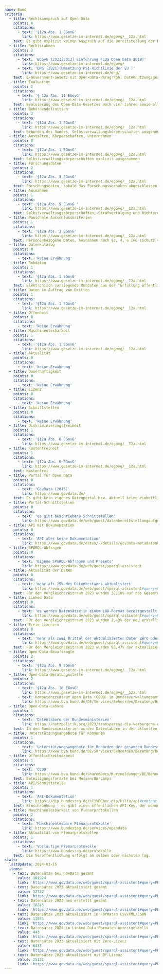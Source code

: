 ```yaml
---
name: Bund
criteria:
  - title: Rechtsanspruch auf Open Data
    points: 0
    citations:
      - text: '§12a Abs. 1 EGovG'
        link: https://www.gesetze-im-internet.de/egovg/__12a.html
    text: Es gibt explizit keinen Anspruch auf die Bereitstellung der Daten
  - title: Rechtsrahmen
    points: 2
    citations:
      - text: 'EGovG (2021[2013] Einführung §12a Open Data 2018)'
        link: https://www.gesetze-im-internet.de/egovg/
      - text: 'DNG (2021)(Umsetzung PSI-Richtlinie der EU )'
        link: https://www.gesetze-im-internet.de/dng/
    text: E-Government-Gesetz mit Open-Data-Paragraph; Datennutzungsgesetz als Umsetzung der PSI-Richtlinie der Europäischen Union
  - title: Evaluation
    points: 2
    citations:
      - text: '§ 12a Abs. 11 EGovG'
        link: https://www.gesetze-im-internet.de/egovg/__12a.html
    text: Evaluierung des Open-Data-Gesetzes nach vier Jahren sowie alle zwei Jahre Fortschrittsberichte zu Open Data durch die Bundesregierung - aber aktuell letzter Bericht 2019
  - title: Behördendefinition
    points: 3
    citations:
      - text: '§12a Abs. 1 EGovG'
        link: https://www.gesetze-im-internet.de/egovg/__12a.html
    text: Behörden des Bundes, Selbstverwaltungskörperschaften ausgenommen
  - title: Anstalten, Körperschaften, Unternehmen
    points: 0
    citations:
      - text: '§12a Abs. 1 EGovG'
        link: https://www.gesetze-im-internet.de/egovg/__12a.html
    text: Selbstverwaltungskörperschaften explizit ausgenommen
  - title: Forschungsdaten
    points: 2
    citations:
      - text: '§12a Abs. 3 EGovG'
        link: https://www.gesetze-im-internet.de/egovg/__12a.html
    text: Forschungsdaten, sobald das Forschungsvorhaben abgeschlossen ist, sofern diese nicht schon an anderer Stelle veröffentlicht sind
  - title: Ausnahmen
    points: 1
    citations:
      - text: '§12a Abs. 5 EGovG '
        link: https://www.gesetze-im-internet.de/egovg/__12a.html
    text: Selbstverwaltungskörperschaften; Strafverfolgung und Richterdienst, Patent- und Markenamt, Verwaltungstätigkeit nach zweitem Buch SGB (Grundsicherung für Arbeitssuchende)
  - title: Pauschale Ausschlusskriterien
    points: 1
    citations:
      - text: '§12a Abs. 3 EGovG'
        link: https://www.gesetze-im-internet.de/egovg/__12a.html
    text: Personenbezogene Daten, Ausnahmen nach §3, 4, 6 IFG (Schutz von öffentlichen Belangen, des behördlichen Entscheidungsprozesses und geistigen Eigentums/Betriebs- und Geschäftsgeheimnissen), Daten Dritter die nicht im Auftrag erstellt wurden, Bankengeheimnis
  - title: Datenkatalog
    points: 0
    citations:
      - text: 'keine Erwähnung'
  - title: Rohdaten
    points: 1
    citations:
      - text: '§12a Abs. 1 EGovG'
        link: https://www.gesetze-im-internet.de/egovg/__12a.html
    text: Elektronisch vorliegende Rohdaten aus der "Erfüllung öffentlich-rechtlicher Aufgaben", auch wenn diese von Dritten erhoben wurden
  - title: Daten im Auftrag von Dritten
    points: 1
    citations:
      - text: '§12a Abs. 1 EGovG'
        link: https://www.gesetze-im-internet.de/egovg/__12a.html
  - title: Offenheit
    points: 0
    citations:
      - text: 'keine Erwähnung'
  - title: Maschinenlesbarkeit
    points: 1
    citations:
      - text: '§12a Abs. 1 EGovG'
        link: https://www.gesetze-im-internet.de/egovg/__12a.html
  - title: Aktualität
    points: 0
    citations:
      - text: 'keine Erwähnung'
  - title: Dauerhaftigkeit
    points: 0
    citations:
      - text: 'keine Erwähnung'
  - title: Lizenz
    points: 0
    citations:
      - text: 'keine Erwähnung'
  - title: Schnittstellen
    points: 0
    citations:
      - text: 'keine Erwähnung'
  - title: Diskriminierungsfreiheit
    points: 1
    citations:
      - text: '§12a Abs. 6 EGovG'
        link: https://www.gesetze-im-internet.de/egovg/__12a.html
  - title: Kostenfreiheit
    points: 1
    citations:
      - text: '§12a Abs. 6 EGovG'
        link: https://www.gesetze-im-internet.de/egovg/__12a.html
    text: Kostenfrei
  - title: Portal für Open Data
    points: 0
    citations:
      - text: 'GovData (2013)'
        link: https://www.govdata.de/
    text: Es gibt kein eigenes Datenportal bzw. aktuell keine einheitliche Pipeline, über die alle Daten aus der Bundesverwaltung an das von der FITKO betriebene Datenportal für Deutschland GovData geliefert werden. Die Angaben beziehen sich daher auf Funktionen von GovData, sind aber vorerst aus Gründen der leichteren Vergleichbarkeit von der Bewertung ausgenommen.
  - title: Portal-Schnittstellen
    points: 0
    citations:
      - text: 'es gibt beschriebene Schnittstellen'
        link: https://www.govdata.de/web/guest/datenbereitstellungaufgovdata
  - title: API mit Dokumentation
    points: 0
    citations:
      - text: 'API aber keine Dokumentation'
        link: https://www.govdata.de/daten/-/details/govdata-metadatenkatalog
  - title: SPARQL-Abfragen
    points: 0
    citations:
      - text: 'Eigene SPARQL-Abfragen und Presets'
        link: https://www.govdata.de/web/guest/sparql-assistent
  - title: Aktualität der Daten
    points: 0
    citations:
      - text: 'mehr als 25% des Datenbestands aktualisiert'
        link: https://www.govdata.de/web/guest/sparql-assistent#query=PREFIX%20rdf%3A%20%3Chttp%3A%2F%2Fwww.w3.org%2F1999%2F02%2F22-rdf-syntax-ns%23%3E%0APREFIX%20rdfs%3A%20%3Chttp%3A%2F%2Fwww.w3.org%2F2000%2F01%2Frdf-schema%23%3E%0APREFIX%20dct%3A%20%3Chttp%3A%2F%2Fpurl.org%2Fdc%2Fterms%2F%3E%0APREFIX%20dcat%3A%20%3Chttp%3A%2F%2Fwww.w3.org%2Fns%2Fdcat%23%3E%0APREFIX%20contributor%3A%20%3Chttp%3A%2F%2Fdcat-ap.de%2Fdef%2Fcontributors%2F%3E%0A%0A%20SELECT%20%0A%20%20(COUNT(DISTINCT%20%3Fdataset)%20AS%20%3Ftotal_datasets)%0A%0A%20%20WHERE%20%7B%0A%20%20%20%20%3Fdataset%20a%20dcat%3ADataset%20.%0A%20%20%20%20%3Fdataset%20dct%3Amodified%20%3Fmodified%20.%0A%20%20%20%20FILTER(YEAR(%3Fmodified)%20%3D%202023)%20.%0A%0A%20%7D&endpoint=https%3A%2F%2Fwww.govdata.de%2Fsparql&requestMethod=GET&tabTitle=Query&headers=%7B%7D&contentTypeConstruct=text%2Fturtle%2C*%2F*%3Bq%3D0.9&contentTypeSelect=application%2Fsparql-results%2Bjson%2C*%2F*%3Bq%3D0.9&outputFormat=table
    text: Für den Vergleichszeitraum 2023 wurden 32,10% auf das Gesamtdatenvorkommen bezogen neu erstellt oder aktualisiert (32722 von 101924) - diese Angaben bilden nur den Gesamtstand bei GovData ab, weil es aktuell keine einheitliche Datenlieferstelle der Behörden des Bundes gibt und werden daher nicht im Rahmen der aktuellen Erhebung bewertet.
  - title: Linked Data
    points: 0
    citations:
      - text: 'es wurden Datensätze in einem LOD-Format bereitgestellt'
        link: https://www.govdata.de/web/guest/sparql-assistent#query=PREFIX%20rdf%3A%20%3Chttp%3A%2F%2Fwww.w3.org%2F1999%2F02%2F22-rdf-syntax-ns%23%3E%0APREFIX%20rdfs%3A%20%3Chttp%3A%2F%2Fwww.w3.org%2F2000%2F01%2Frdf-schema%23%3E%0APREFIX%20dct%3A%20%3Chttp%3A%2F%2Fpurl.org%2Fdc%2Fterms%2F%3E%0APREFIX%20dcat%3A%20%3Chttp%3A%2F%2Fwww.w3.org%2Fns%2Fdcat%23%3E%0APREFIX%20contributor%3A%20%3Chttp%3A%2F%2Fdcat-ap.de%2Fdef%2Fcontributors%2F%3E%0A%0A%20SELECT%20%0A%20%20(COUNT(DISTINCT%20%3Fdataset)%20AS%20%3Ftotal_datasets)%0A%20%20(COUNT(DISTINCT%20%3FdatasetWithLD)%20AS%20%3FdatasetsWithLD)%0A%0A%0A%20%20WHERE%20%7B%0A%20%20%20%20%3Fdataset%20a%20dcat%3ADataset%20.%0A%20%20%20%20%3Fdataset%20dct%3Amodified%20%3Fmodified%20.%0A%20%20%20%20FILTER(YEAR(%3Fmodified)%20%3D%202023)%20.%0A%20%20%0A%20%20%20OPTIONAL%20%7B%0A%20%20%20%20%20%20%3Fdataset%20dcat%3Adistribution%20%3Fdistribution1%20.%0A%20%20%20%20%20%20%3Fdistribution1%20dct%3Aformat%20%3Fformat%20.%0A%20%20%20%20FILTER((CONTAINS(LCASE(STR(%3Fformat))%2C%20%22rdf%22))%20%7C%7C%20(CONTAINS(LCASE(STR(%3Fformat))%2C%20%22turtle%22))%20%7C%7C%20(CONTAINS(LCASE(STR(%3Fformat))%2C%20%22n3%22)%7C%7C%20(CONTAINS(LCASE(STR(%3Fformat))%2C%20%22jsonld%22))))%0A%20%20%20%20%20%20BIND(%3Fdataset%20AS%20%3FdatasetWithLD)%0A%20%20%20%20%7D%0A%20%7D&endpoint=https%3A%2F%2Fwww.govdata.de%2Fsparql&requestMethod=GET&tabTitle=Query&headers=%7B%7D&contentTypeConstruct=text%2Fturtle%2C*%2F*%3Bq%3D0.9&contentTypeSelect=application%2Fsparql-results%2Bjson%2C*%2F*%3Bq%3D0.9&outputFormat=table
    text: Für den Vergleichszeitraum 2023 wurden 2,43% der neu erstellten Datensätze in einem Linked-Data-Format veröffentlicht (443 von 18245) - diese Angaben bilden nur den Gesamtstand bei GovData ab, weil es aktuell keine einheitliche Datenlieferstelle der Behörden des Bundes gibt und werden daher nicht im Rahmen der aktuellen Erhebung bewertet.
  - title: Freie Lizenzen
    points: 0
    citations:
      - text: 'mehr als zwei Drittel der aktualisierten Daten Zero oder BY-lizensiert'
        link: https://www.govdata.de/web/guest/sparql-assistent#query=PREFIX%20rdf%3A%20%3Chttp%3A%2F%2Fwww.w3.org%2F1999%2F02%2F22-rdf-syntax-ns%23%3E%0APREFIX%20rdfs%3A%20%3Chttp%3A%2F%2Fwww.w3.org%2F2000%2F01%2Frdf-schema%23%3E%0APREFIX%20dct%3A%20%3Chttp%3A%2F%2Fpurl.org%2Fdc%2Fterms%2F%3E%0APREFIX%20dcat%3A%20%3Chttp%3A%2F%2Fwww.w3.org%2Fns%2Fdcat%23%3E%0APREFIX%20contributor%3A%20%3Chttp%3A%2F%2Fdcat-ap.de%2Fdef%2Fcontributors%2F%3E%0A%0A%20SELECT%20%0A%20%20(COUNT(DISTINCT%20%3Fdataset)%20AS%20%3Ftotal_datasets)%0A%20%20(COUNT(DISTINCT%20%3FdatasetWithZeroLicense)%20AS%20%3FdatasetsWithZeroLicense)%0A%20%20(COUNT(DISTINCT%20%3FdatasetWithByLicense)%20AS%20%3FdatasetsWithByLicense)%0A%20%20WHERE%20%7B%0A%20%20%20%20%3Fdataset%20a%20dcat%3ADataset%20.%0A%20%20%20%20%3Fdataset%20dct%3Amodified%20%3Fmodified%20.%0A%20%20%20%20FILTER(YEAR(%3Fmodified)%20%3D%202023)%20.%0A%0A%20%20%20%20OPTIONAL%20%7B%0A%20%20%20%20%20%20%3Fdataset%20dcat%3Adistribution%20%3Fdistribution2%20.%0A%20%20%20%20%20%20%3Fdistribution2%20dct%3Alicense%20%3Flicense%20.%0A%20%20%20%20%20%20FILTER(CONTAINS(LCASE(STR(%3Flicense))%2C%20%22zero%22))%0A%20%20%20%20%20%20BIND(%3Fdataset%20AS%20%3FdatasetWithZeroLicense)%0A%20%20%20%20%7D%0A%20%20OPTIONAL%20%7B%0A%20%20%20%20%20%20%3Fdataset%20dcat%3Adistribution%20%3Fdistribution2%20.%0A%20%20%20%20%20%20%3Fdistribution2%20dct%3Alicense%20%3Flicense%20.%0A%20%20%20%20%20%20FILTER(CONTAINS(LCASE(STR(%3Flicense))%2C%20%22by%22))%0A%20%20%20%20%20%20BIND(%3Fdataset%20AS%20%3FdatasetWithByLicense)%0A%20%20%20%20%7D%0A%20%7D&endpoint=https%3A%2F%2Fwww.govdata.de%2Fsparql&requestMethod=GET&tabTitle=Query&headers=%7B%7D&contentTypeConstruct=text%2Fturtle%2C*%2F*%3Bq%3D0.9&contentTypeSelect=application%2Fsparql-results%2Bjson%2C*%2F*%3Bq%3D0.9&outputFormat=table
    text: Für den Vergleichszeitraum 2023 wurden 96,47% der aktualisierten oder neuen Datensätze mit Zero oder BY-Lizenz versehen (31566 von 32722) - diese Angaben bilden nur den Gesamtstand bei GovData ab, weil es aktuell keine einheitliche Datenlieferstelle der Behörden des Bundes gibt und werden daher nicht im Rahmen der aktuellen Erhebung bewertet.
  - title: Open-Data-Beauftragte
    points: 2
    citations:
      - text: '§12a Abs. 9 EGovG'
        link: https://www.gesetze-im-internet.de/egovg/__12a.html
  - title: Open-Data-Beratungsstelle
    points: 2
    citations:
      - text: '§12a Abs. 10 EGovG'
        link: https://www.gesetze-im-internet.de/egovg/__12a.html
      - text: Kompetenzzentrum Open Data (CCOD) im Bundesverwaltungsamt
        link: https://www.bva.bund.de/DE/Services/Behoerden/Beratung/Beratungszentrum/OpenData/opendata_node.html
  - title: Open-Data-Labore
    points: 1
    citations:
      - text: 'Datenlabore der Bundesministerien'
        link: https://netzpolitik.org/2023/transparenz-die-verborgene-digitalpolitik-deutscher-ministerien/
    text: In den Bundesministerien wurden Datenlabore in der aktuellen Legislaturperiode eingerichtet, konkrete Umsetzungen sind noch unklar.
  - title: Unterstützungsangebote für Kommunen
    points: 1
    citations:
      - text: 'Unterstützungsangebote für Behörden der gesamten Bundesverwaltung - und damit auch den nachgeordneten Behörden'
        link: https://www.bva.bund.de/DE/Services/Behoerden/Beratung/Beratungszentrum/OpenData/opendata_node.html
  - title: Öffentlichkeitsarbeit
    points: 1
    citations:
      - text: 'CCOD'
        link: https://www.bva.bund.de/SharedDocs/Kurzmeldungen/DE/Behoerden/Beratung/OpenData/Aktuelles/2023/081123_KickOff_ODF.html
    text: Beteiligungsformate bei Messen/Barcamps
  - title: API/Schnittstelle
    points: 1
    citations:
      - text: 'API-Dokumentation'
        link: https://dip.bundestag.de/%C3%BCber-dip/hilfe/api#content
    text: Einschränkung - es gibt einen öffentlichen API-Key, der manuell jährlich erneuert werden muss 
  - title: Maschinenlesbarkeit von Plenarprotokollen
    points: 2
    citations:
      - text: 'Maschinenlesbare Plenarprotokolle'
        link: https://www.bundestag.de/services/opendata
  - title: Aktualität von Plenarprotokollen
    points: 1
    citations:
      - text: 'Vorläufige Plenarprotokolle'
        link: https://www.bundestag.de/protokolle
    text: Die Veröffentlichung erfolgt am selben oder nächsten Tag.
stats:
  lastUpdate: 2024-03-15
  items:
    - text: Datensätze bei GovData gesamt
      value: 101924
      link: 'https://www.govdata.de/web/guest/sparql-assistent#query=PREFIX%20rdf%3A%20%3Chttp%3A%2F%2Fwww.w3.org%2F1999%2F02%2F22-rdf-syntax-ns%23%3E%0APREFIX%20rdfs%3A%20%3Chttp%3A%2F%2Fwww.w3.org%2F2000%2F01%2Frdf-schema%23%3E%0APREFIX%20dct%3A%20%3Chttp%3A%2F%2Fpurl.org%2Fdc%2Fterms%2F%3E%0APREFIX%20dcat%3A%20%3Chttp%3A%2F%2Fwww.w3.org%2Fns%2Fdcat%23%3E%0APREFIX%20foaf%3A%20%3Chttp%3A%2F%2Fxmlns.com%2Ffoaf%2F0.1%2F%3E%0APREFIX%20contributor%3A%20%3Chttp%3A%2F%2Fdcat-ap.de%2Fdef%2Fcontributors%2F%3E%0A%0ASELECT%20%0A%20%20(COUNT(DISTINCT%20%3Fdataset)%20AS%20%3Ftotal_datasets)%0A%20%20(COUNT(DISTINCT%20%3Fname)%20AS%20%3Ftotal_unique_publishers)%0AWHERE%20%7B%0A%20%20%3Fdataset%20a%20dcat%3ADataset%20.%0A%20%20%3Fdataset%20dct%3Apublisher%20%3Fpublisher%20.%0A%20%20%3Fpublisher%20foaf%3Aname%20%3Fname%20.%0A%7D%0A&endpoint=https%3A%2F%2Fwww.govdata.de%2Fsparql&requestMethod=GET&tabTitle=Query&headers=%7B%7D&contentTypeConstruct=text%2Fturtle%2C*%2F*%3Bq%3D0.9&contentTypeSelect=application%2Fsparql-results%2Bjson%2C*%2F*%3Bq%3D0.9&outputFormat=table'
    - text: Datensätze 2023 aktualisiert gesamt
      value: 32722
      link: 'https://www.govdata.de/web/guest/sparql-assistent#query=PREFIX%20rdf%3A%20%3Chttp%3A%2F%2Fwww.w3.org%2F1999%2F02%2F22-rdf-syntax-ns%23%3E%0APREFIX%20rdfs%3A%20%3Chttp%3A%2F%2Fwww.w3.org%2F2000%2F01%2Frdf-schema%23%3E%0APREFIX%20dct%3A%20%3Chttp%3A%2F%2Fpurl.org%2Fdc%2Fterms%2F%3E%0APREFIX%20dcat%3A%20%3Chttp%3A%2F%2Fwww.w3.org%2Fns%2Fdcat%23%3E%0APREFIX%20contributor%3A%20%3Chttp%3A%2F%2Fdcat-ap.de%2Fdef%2Fcontributors%2F%3E%0A%0A%20SELECT%20%0A%20%20(COUNT(DISTINCT%20%3Fdataset)%20AS%20%3Ftotal_datasets)%0A%0A%20%20WHERE%20%7B%0A%20%20%20%20%3Fdataset%20a%20dcat%3ADataset%20.%0A%20%20%20%20%3Fdataset%20dct%3Amodified%20%3Fmodified%20.%0A%20%20%20%20FILTER(YEAR(%3Fmodified)%20%3D%202023)%20.%0A%0A%20%7D&endpoint=https%3A%2F%2Fwww.govdata.de%2Fsparql&requestMethod=GET&tabTitle=Query&headers=%7B%7D&contentTypeConstruct=text%2Fturtle%2C*%2F*%3Bq%3D0.9&contentTypeSelect=application%2Fsparql-results%2Bjson%2C*%2F*%3Bq%3D0.9&outputFormat=table'
    - text: Datensätze 2023 neu erstellt gesamt
      value: 18245
      link: 'https://www.govdata.de/web/guest/sparql-assistent#query=PREFIX%20rdf%3A%20%3Chttp%3A%2F%2Fwww.w3.org%2F1999%2F02%2F22-rdf-syntax-ns%23%3E%0APREFIX%20rdfs%3A%20%3Chttp%3A%2F%2Fwww.w3.org%2F2000%2F01%2Frdf-schema%23%3E%0APREFIX%20dct%3A%20%3Chttp%3A%2F%2Fpurl.org%2Fdc%2Fterms%2F%3E%0APREFIX%20dcat%3A%20%3Chttp%3A%2F%2Fwww.w3.org%2Fns%2Fdcat%23%3E%0APREFIX%20contributor%3A%20%3Chttp%3A%2F%2Fdcat-ap.de%2Fdef%2Fcontributors%2F%3E%0A%0A%20SELECT%20%0A%20%20(COUNT(DISTINCT%20%3Fdataset)%20AS%20%3Ftotal_datasets)%0A%0A%20%20WHERE%20%7B%0A%20%20%20%20%3Fdataset%20a%20dcat%3ADataset%20.%0A%20%20%20%20%3Fdataset%20dct%3Aissued%20%3Fissued%20.%0A%20%20%20%20FILTER(YEAR(%3Fissued)%20%3D%202023)%20.%0A%0A%20%7D&endpoint=https%3A%2F%2Fwww.govdata.de%2Fsparql&requestMethod=GET&tabTitle=Query&headers=%7B%7D&contentTypeConstruct=text%2Fturtle%2C*%2F*%3Bq%3D0.9&contentTypeSelect=application%2Fsparql-results%2Bjson%2C*%2F*%3Bq%3D0.9&outputFormat=table'
    - text: Datensätze 2023 aktualisiert in Formaten CSV/XML/JSON
      value: 11563
      link: 'https://www.govdata.de/web/guest/sparql-assistent#query=PREFIX%20rdf%3A%20%3Chttp%3A%2F%2Fwww.w3.org%2F1999%2F02%2F22-rdf-syntax-ns%23%3E%0APREFIX%20rdfs%3A%20%3Chttp%3A%2F%2Fwww.w3.org%2F2000%2F01%2Frdf-schema%23%3E%0APREFIX%20dct%3A%20%3Chttp%3A%2F%2Fpurl.org%2Fdc%2Fterms%2F%3E%0APREFIX%20dcat%3A%20%3Chttp%3A%2F%2Fwww.w3.org%2Fns%2Fdcat%23%3E%0APREFIX%20contributor%3A%20%3Chttp%3A%2F%2Fdcat-ap.de%2Fdef%2Fcontributors%2F%3E%0A%0A%20SELECT%20%0A%20%20(COUNT(DISTINCT%20%3Fdataset)%20AS%20%3Ftotal_datasets)%0A%20%20(COUNT(DISTINCT%20%3FdatasetWithPDF)%20AS%20%3FdatasetsWithPDF)%0A%20%20(COUNT(DISTINCT%20%3FdatasetWithXLS)%20AS%20%3FdatasetsWithXLS)%0A%20%20(COUNT(DISTINCT%20%3FdatasetWithCSVXMLJSON)%20AS%20%3FdatasetsWithCSVXMLJSON)%0A%20%20(COUNT(DISTINCT%20%3FdatasetWithLD)%20AS%20%3FdatasetsWithLD)%0A%0A%0A%20%20WHERE%20%7B%0A%20%20%20%20%3Fdataset%20a%20dcat%3ADataset%20.%0A%20%20%20%20%3Fdataset%20dct%3Amodified%20%3Fmodified%20.%0A%20%20%20%20FILTER(YEAR(%3Fmodified)%20%3D%202023)%20.%0A%0A%20%20%20%20OPTIONAL%20%7B%0A%20%20%20%20%20%20%3Fdataset%20dcat%3Adistribution%20%3Fdistribution1%20.%0A%20%20%20%20%20%20%3Fdistribution1%20dct%3Aformat%20%3Fformat%20.%0A%20%20%20%20%20%20FILTER(CONTAINS(LCASE(STR(%3Fformat))%2C%20%22pdf%22))%0A%20%20%20%20%20%20BIND(%3Fdataset%20AS%20%3FdatasetWithPDF)%0A%20%20%20%20%7D%0A%20%20%20%20OPTIONAL%20%7B%0A%20%20%20%20%20%20%3Fdataset%20dcat%3Adistribution%20%3Fdistribution1%20.%0A%20%20%20%20%20%20%3Fdistribution1%20dct%3Aformat%20%3Fformat%20.%0A%20%20%20%20%20%20FILTER(CONTAINS(LCASE(STR(%3Fformat))%2C%20%22xls%22))%0A%20%20%20%20%20%20BIND(%3Fdataset%20AS%20%3FdatasetWithXLS)%0A%20%20%20%20%7D%0A%20%20%20%20OPTIONAL%20%7B%0A%20%20%20%20%20%20%3Fdataset%20dcat%3Adistribution%20%3Fdistribution1%20.%0A%20%20%20%20%20%20%3Fdistribution1%20dct%3Aformat%20%3Fformat%20.%0A%20%20%20%20%20%20FILTER(CONTAINS(LCASE(STR(%3Fformat))%2C%20%22csv%22)%7C%7C%20CONTAINS(LCASE(STR(%3Fformat))%2C%20%22xml%22)%20%7C%7C%20CONTAINS(LCASE(STR(%3Fformat))%2C%20%22json%22))%0A%20%20%20%20%20%20BIND(%3Fdataset%20AS%20%3FdatasetWithCSVXMLJSON)%0A%20%20%20%20%7D%0A%20%20%20OPTIONAL%20%7B%0A%20%20%20%20%20%20%3Fdataset%20dcat%3Adistribution%20%3Fdistribution1%20.%0A%20%20%20%20%20%20%3Fdistribution1%20dct%3Aformat%20%3Fformat%20.%0A%20%20%20%20FILTER((CONTAINS(LCASE(STR(%3Fformat))%2C%20%22rdf%22))%20%7C%7C%20(CONTAINS(LCASE(STR(%3Fformat))%2C%20%22turtle%22))%20%7C%7C%20(CONTAINS(LCASE(STR(%3Fformat))%2C%20%22n3%22)%7C%7C%20(CONTAINS(LCASE(STR(%3Fformat))%2C%20%22jsonld%22))))%0A%20%20%20%20%20%20BIND(%3Fdataset%20AS%20%3FdatasetWithLD)%0A%20%20%20%20%7D%0A%20%7D&endpoint=https%3A%2F%2Fwww.govdata.de%2Fsparql&requestMethod=GET&tabTitle=Query&headers=%7B%7D&contentTypeConstruct=text%2Fturtle%2C*%2F*%3Bq%3D0.9&contentTypeSelect=application%2Fsparql-results%2Bjson%2C*%2F*%3Bq%3D0.9&outputFormat=table'
    - text: Datensätze 2023 in Linked-Data-Formaten bereitgestellt
      value: 443
      link: 'https://www.govdata.de/web/guest/sparql-assistent#query=PREFIX%20rdf%3A%20%3Chttp%3A%2F%2Fwww.w3.org%2F1999%2F02%2F22-rdf-syntax-ns%23%3E%0APREFIX%20rdfs%3A%20%3Chttp%3A%2F%2Fwww.w3.org%2F2000%2F01%2Frdf-schema%23%3E%0APREFIX%20dct%3A%20%3Chttp%3A%2F%2Fpurl.org%2Fdc%2Fterms%2F%3E%0APREFIX%20dcat%3A%20%3Chttp%3A%2F%2Fwww.w3.org%2Fns%2Fdcat%23%3E%0APREFIX%20contributor%3A%20%3Chttp%3A%2F%2Fdcat-ap.de%2Fdef%2Fcontributors%2F%3E%0A%0A%20SELECT%20%0A%20%20(COUNT(DISTINCT%20%3Fdataset)%20AS%20%3Ftotal_datasets)%0A%20%20(COUNT(DISTINCT%20%3FdatasetWithLD)%20AS%20%3FdatasetsWithLD)%0A%0A%0A%20%20WHERE%20%7B%0A%20%20%20%20%3Fdataset%20a%20dcat%3ADataset%20.%0A%20%20%20%20%3Fdataset%20dct%3Amodified%20%3Fmodified%20.%0A%20%20%20%20FILTER(YEAR(%3Fmodified)%20%3D%202023)%20.%0A%20%20%0A%20%20%20OPTIONAL%20%7B%0A%20%20%20%20%20%20%3Fdataset%20dcat%3Adistribution%20%3Fdistribution1%20.%0A%20%20%20%20%20%20%3Fdistribution1%20dct%3Aformat%20%3Fformat%20.%0A%20%20%20%20FILTER((CONTAINS(LCASE(STR(%3Fformat))%2C%20%22rdf%22))%20%7C%7C%20(CONTAINS(LCASE(STR(%3Fformat))%2C%20%22turtle%22))%20%7C%7C%20(CONTAINS(LCASE(STR(%3Fformat))%2C%20%22n3%22)%7C%7C%20(CONTAINS(LCASE(STR(%3Fformat))%2C%20%22jsonld%22))))%0A%20%20%20%20%20%20BIND(%3Fdataset%20AS%20%3FdatasetWithLD)%0A%20%20%20%20%7D%0A%20%7D&endpoint=https%3A%2F%2Fwww.govdata.de%2Fsparql&requestMethod=GET&tabTitle=Query&headers=%7B%7D&contentTypeConstruct=text%2Fturtle%2C*%2F*%3Bq%3D0.9&contentTypeSelect=application%2Fsparql-results%2Bjson%2C*%2F*%3Bq%3D0.9&outputFormat=table'
    - text: Datensätze 2023 aktualisiert mit Zero-Lizenz
      value: 6435
      link: 'https://www.govdata.de/web/guest/sparql-assistent#query=PREFIX%20rdf%3A%20%3Chttp%3A%2F%2Fwww.w3.org%2F1999%2F02%2F22-rdf-syntax-ns%23%3E%0APREFIX%20rdfs%3A%20%3Chttp%3A%2F%2Fwww.w3.org%2F2000%2F01%2Frdf-schema%23%3E%0APREFIX%20dct%3A%20%3Chttp%3A%2F%2Fpurl.org%2Fdc%2Fterms%2F%3E%0APREFIX%20dcat%3A%20%3Chttp%3A%2F%2Fwww.w3.org%2Fns%2Fdcat%23%3E%0APREFIX%20contributor%3A%20%3Chttp%3A%2F%2Fdcat-ap.de%2Fdef%2Fcontributors%2F%3E%0A%0A%20SELECT%20%0A%20%20(COUNT(DISTINCT%20%3Fdataset)%20AS%20%3Ftotal_datasets)%0A%20%20(COUNT(DISTINCT%20%3FdatasetWithZeroLicense)%20AS%20%3FdatasetsWithZeroLicense)%0A%20%20(COUNT(DISTINCT%20%3FdatasetWithByLicense)%20AS%20%3FdatasetsWithByLicense)%0A%20%20WHERE%20%7B%0A%20%20%20%20%3Fdataset%20a%20dcat%3ADataset%20.%0A%20%20%20%20%3Fdataset%20dct%3Amodified%20%3Fmodified%20.%0A%20%20%20%20FILTER(YEAR(%3Fmodified)%20%3D%202023)%20.%0A%0A%20%20%20%20OPTIONAL%20%7B%0A%20%20%20%20%20%20%3Fdataset%20dcat%3Adistribution%20%3Fdistribution2%20.%0A%20%20%20%20%20%20%3Fdistribution2%20dct%3Alicense%20%3Flicense%20.%0A%20%20%20%20%20%20FILTER(CONTAINS(LCASE(STR(%3Flicense))%2C%20%22zero%22))%0A%20%20%20%20%20%20BIND(%3Fdataset%20AS%20%3FdatasetWithZeroLicense)%0A%20%20%20%20%7D%0A%20%20OPTIONAL%20%7B%0A%20%20%20%20%20%20%3Fdataset%20dcat%3Adistribution%20%3Fdistribution2%20.%0A%20%20%20%20%20%20%3Fdistribution2%20dct%3Alicense%20%3Flicense%20.%0A%20%20%20%20%20%20FILTER(CONTAINS(LCASE(STR(%3Flicense))%2C%20%22by%22))%0A%20%20%20%20%20%20BIND(%3Fdataset%20AS%20%3FdatasetWithByLicense)%0A%20%20%20%20%7D%0A%20%7D&endpoint=https%3A%2F%2Fwww.govdata.de%2Fsparql&requestMethod=GET&tabTitle=Query&headers=%7B%7D&contentTypeConstruct=text%2Fturtle%2C*%2F*%3Bq%3D0.9&contentTypeSelect=application%2Fsparql-results%2Bjson%2C*%2F*%3Bq%3D0.9&outputFormat=table'
    - text: Datensätze 2023 aktualisiert mit BY-Lizenz
      value: 25131
      link: 'https://www.govdata.de/web/guest/sparql-assistent#query=PREFIX%20rdf%3A%20%3Chttp%3A%2F%2Fwww.w3.org%2F1999%2F02%2F22-rdf-syntax-ns%23%3E%0APREFIX%20rdfs%3A%20%3Chttp%3A%2F%2Fwww.w3.org%2F2000%2F01%2Frdf-schema%23%3E%0APREFIX%20dct%3A%20%3Chttp%3A%2F%2Fpurl.org%2Fdc%2Fterms%2F%3E%0APREFIX%20dcat%3A%20%3Chttp%3A%2F%2Fwww.w3.org%2Fns%2Fdcat%23%3E%0APREFIX%20contributor%3A%20%3Chttp%3A%2F%2Fdcat-ap.de%2Fdef%2Fcontributors%2F%3E%0A%0A%20SELECT%20%0A%20%20(COUNT(DISTINCT%20%3Fdataset)%20AS%20%3Ftotal_datasets)%0A%20%20(COUNT(DISTINCT%20%3FdatasetWithZeroLicense)%20AS%20%3FdatasetsWithZeroLicense)%0A%20%20(COUNT(DISTINCT%20%3FdatasetWithByLicense)%20AS%20%3FdatasetsWithByLicense)%0A%20%20WHERE%20%7B%0A%20%20%20%20%3Fdataset%20a%20dcat%3ADataset%20.%0A%20%20%20%20%3Fdataset%20dct%3Amodified%20%3Fmodified%20.%0A%20%20%20%20FILTER(YEAR(%3Fmodified)%20%3D%202023)%20.%0A%0A%20%20%20%20OPTIONAL%20%7B%0A%20%20%20%20%20%20%3Fdataset%20dcat%3Adistribution%20%3Fdistribution2%20.%0A%20%20%20%20%20%20%3Fdistribution2%20dct%3Alicense%20%3Flicense%20.%0A%20%20%20%20%20%20FILTER(CONTAINS(LCASE(STR(%3Flicense))%2C%20%22zero%22))%0A%20%20%20%20%20%20BIND(%3Fdataset%20AS%20%3FdatasetWithZeroLicense)%0A%20%20%20%20%7D%0A%20%20OPTIONAL%20%7B%0A%20%20%20%20%20%20%3Fdataset%20dcat%3Adistribution%20%3Fdistribution2%20.%0A%20%20%20%20%20%20%3Fdistribution2%20dct%3Alicense%20%3Flicense%20.%0A%20%20%20%20%20%20FILTER(CONTAINS(LCASE(STR(%3Flicense))%2C%20%22by%22))%0A%20%20%20%20%20%20BIND(%3Fdataset%20AS%20%3FdatasetWithByLicense)%0A%20%20%20%20%7D%0A%20%7D&endpoint=https%3A%2F%2Fwww.govdata.de%2Fsparql&requestMethod=GET&tabTitle=Query&headers=%7B%7D&contentTypeConstruct=text%2Fturtle%2C*%2F*%3Bq%3D0.9&contentTypeSelect=application%2Fsparql-results%2Bjson%2C*%2F*%3Bq%3D0.9&outputFormat=table'
---
```

